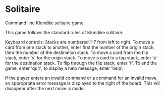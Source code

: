 # Solitaire
Command line Klondike solitaire game

This game follows the standard rules of Klondike solitaire.

Keyboard controls:
Stacks are numbered 1-7 from left to right. To move a card from one stack to 
another, enter first the number of the origin stack, then the number of the 
destination stack. To move a card from the flip stack, enter 's' for the 
origin stack. To move a card to a top stack, enter 'u' for the destination 
stack. To flip through the flip stack, enter 'f'. To end the game, enter 
'quit'; to display a help message, enter 'help'.

If the player enters an invalid command or a command for an invalid move, an 
appropriate error message is displayed to the right of the board. This will
disappear after the next move is made. 
